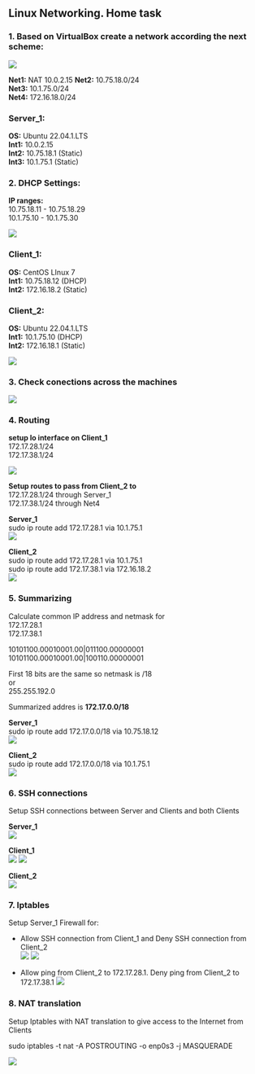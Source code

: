 ## Linux Networking. Home task

### 1. Based on VirtualBox create a network according the next scheme:

![](https://github.com/silver2mike/EPAM-OnlineUA-Cloud-DevOps-Fundamentals-Autumn-2022/blob/main/L1/Linux-Network/png/Screenshot_1.png)

**Net1:** NAT 10.0.2.15
**Net2:** 10.75.18.0/24  
**Net3:** 10.1.75.0/24  
**Net4:** 172.16.18.0/24   

### Server_1:

**OS:** Ubuntu 22.04.1.LTS  
**Int1:** 10.0.2.15  
**Int2:** 10.75.18.1 (Static)  
**Int3:** 10.1.75.1 (Static)

### 2. DHCP Settings:

**IP ranges:**  
10.75.18.11 - 10.75.18.29  
10.1.75.10 - 10.1.75.30  

![](https://github.com/silver2mike/EPAM-OnlineUA-Cloud-DevOps-Fundamentals-Autumn-2022/blob/main/L1/Linux-Network/png/Screenshot_3.jpg)

### Client_1:

**OS:** CentOS LInux 7  
**Int1:** 10.75.18.12 (DHCP)  
**Int2:** 172.16.18.2 (Static)

### Client_2:

**OS:** Ubuntu 22.04.1.LTS  
**Int1:** 10.1.75.10 (DHCP)  
**Int2:** 172.16.18.1 (Static)

![](https://github.com/silver2mike/EPAM-OnlineUA-Cloud-DevOps-Fundamentals-Autumn-2022/blob/main/L1/Linux-Network/png/Screenshot_2.jpg)

### 3. Check conections across the machines

![](https://github.com/silver2mike/EPAM-OnlineUA-Cloud-DevOps-Fundamentals-Autumn-2022/blob/main/L1/Linux-Network/png/ping_check.jpg)

### 4. Routing

**setup lo interface on Client_1**  
172.17.28.1/24  
172.17.38.1/24  

![](https://github.com/silver2mike/EPAM-OnlineUA-Cloud-DevOps-Fundamentals-Autumn-2022/blob/main/L1/Linux-Network/png/task41.jpg)

**Setup routes to pass from Client_2 to**   
172.17.28.1/24 through Server_1  
172.17.38.1/24 through Net4  

**Server_1**  
sudo ip route add 172.17.28.1 via 10.1.75.1  
![](https://github.com/silver2mike/EPAM-OnlineUA-Cloud-DevOps-Fundamentals-Autumn-2022/blob/main/L1/Linux-Network/png/task4serv.jpg)

**Client_2**  
sudo ip route add 172.17.28.1 via 10.1.75.1  
sudo ip route add 172.17.38.1 via 172.16.18.2  
![](https://github.com/silver2mike/EPAM-OnlineUA-Cloud-DevOps-Fundamentals-Autumn-2022/blob/main/L1/Linux-Network/png/task4cl2.jpg)

### 5. Summarizing
Calculate common IP address and netmask for  
172.17.28.1  
172.17.38.1  

10101100.00010001.00|011100.00000001  
10101100.00010001.00|100110.00000001  

First 18 bits are the same so netmask is /18   
or  
255.255.192.0  

Summarized addres is **172.17.0.0/18**  

**Server_1**  
sudo ip route add 172.17.0.0/18 via 10.75.18.12   
![](https://github.com/silver2mike/EPAM-OnlineUA-Cloud-DevOps-Fundamentals-Autumn-2022/blob/main/L1/Linux-Network/png/task5serv.jpg)

**Client_2**  
sudo ip route add 172.17.0.0/18 via 10.1.75.1  
![](https://github.com/silver2mike/EPAM-OnlineUA-Cloud-DevOps-Fundamentals-Autumn-2022/blob/main/L1/Linux-Network/png/task5cl2.jpg)

### 6. SSH connections

Setup SSH connections between Server and Clients and both Clients  

**Server_1**  
![](https://github.com/silver2mike/EPAM-OnlineUA-Cloud-DevOps-Fundamentals-Autumn-2022/blob/main/L1/Linux-Network/png/ssh-server.jpg)

**Client_1**  
![](https://github.com/silver2mike/EPAM-OnlineUA-Cloud-DevOps-Fundamentals-Autumn-2022/blob/main/L1/Linux-Network/png/ssh-c1-server.jpg)
![](https://github.com/silver2mike/EPAM-OnlineUA-Cloud-DevOps-Fundamentals-Autumn-2022/blob/main/L1/Linux-Network/png/ssh-c1-c2.jpg)

**Client_2**  
![](https://github.com/silver2mike/EPAM-OnlineUA-Cloud-DevOps-Fundamentals-Autumn-2022/blob/main/L1/Linux-Network/png/ssh-c2.jpg)

### 7. Iptables  
Setup Server_1 Firewall for:  
- Allow SSH connection from Client_1 and Deny SSH connection from Client_2  
![](https://github.com/silver2mike/EPAM-OnlineUA-Cloud-DevOps-Fundamentals-Autumn-2022/blob/main/L1/Linux-Network/png/task61.jpg)
![](https://github.com/silver2mike/EPAM-OnlineUA-Cloud-DevOps-Fundamentals-Autumn-2022/blob/main/L1/Linux-Network/png/task6.jpg)

- Allow ping from Client_2 to 172.17.28.1. Deny ping from Client_2 to 172.17.38.1
![](https://github.com/silver2mike/EPAM-OnlineUA-Cloud-DevOps-Fundamentals-Autumn-2022/blob/main/L1/Linux-Network/png/task62.jpg)

### 8. NAT translation 
Setup Iptables with NAT translation to give access to the Internet from Clients

sudo iptables -t nat -A POSTROUTING -o enp0s3 -j MASQUERADE

![](https://github.com/silver2mike/EPAM-OnlineUA-Cloud-DevOps-Fundamentals-Autumn-2022/blob/main/L1/Linux-Network/png/task8.jpg)

